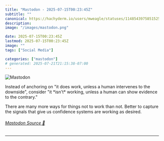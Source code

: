 ```yaml
---
title: "Mastodon - 2025-07-15T00:23:45Z"
subtitle: ""
canonical: https://hachyderm.io/users/mweagle/statuses/114854397585152544
description:
image: "/images/mastodon.png"

date: 2025-07-15T00:23:45Z
lastmod: 2025-07-15T00:23:45Z
image: ""
tags: ["Social Media"]

categories: ["mastodon"]
# generated: 2025-07-21T21:15:38-07:00
---
```

![Mastodon](/images/mastodon.png)

<p>Instead of anchoring on &quot;it does work, unless a human intervenes to the downside&quot;, consider &quot;it *isn&#39;t* working, unless a human can show evidence to the contrary.&quot; </p><p>There are many more ways for things not to work than not. Better to capture the signals that give us confidence systems are working as desired.</p>


###### [Mastodon Source 🐘](https://hachyderm.io/@mweagle/114854397585152544)

___
